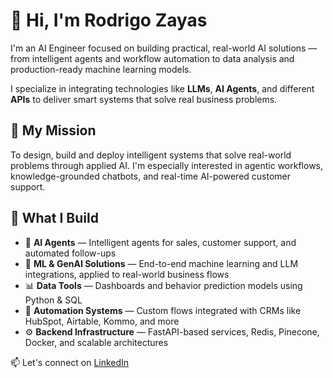 # 👋 Hi, I'm Rodrigo Zayas

I'm an AI Engineer focused on building practical, real-world AI solutions — from intelligent agents and workflow automation to data analysis and production-ready machine learning models.

I specialize in integrating technologies like **LLMs**, **AI Agents**, and different **APIs** to deliver smart systems that solve real business problems.

## 🚀 My Mission

To design, build and deploy intelligent systems that solve real-world problems through applied AI. I'm especially interested in agentic workflows, knowledge-grounded chatbots, and real-time AI-powered customer support.

## 💼 What I Build

- 🤖 **AI Agents** — Intelligent agents for sales, customer support, and automated follow-ups  
- 🧠 **ML & GenAI Solutions** — End-to-end machine learning and LLM integrations, applied to real-world business flows  
- 📊 **Data Tools** — Dashboards and behavior prediction models using Python & SQL  
- 🔄 **Automation Systems** — Custom flows integrated with CRMs like HubSpot, Airtable, Kommo, and more  
- ⚙️ **Backend Infrastructure** — FastAPI-based services, Redis, Pinecone, Docker, and scalable architectures

 
📫 Let's connect on [LinkedIn](https://www.linkedin.com/in/rodrigo-zayas-03a0a9299/)

